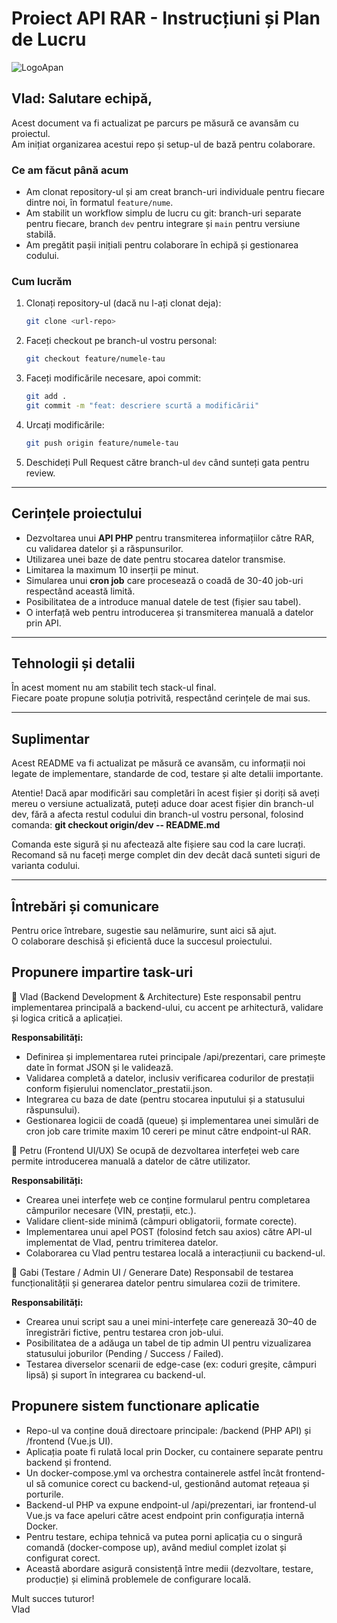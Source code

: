 # Proiect API RAR - Instrucțiuni și Plan de Lucru

![LogoApan](https://csmgalati.ro/wp-content/uploads/2023/06/logo-apan-1920x1080-1.png)

## Vlad: Salutare echipă,

Acest document va fi actualizat pe parcurs pe măsură ce avansăm cu proiectul.  
Am inițiat organizarea acestui repo și setup-ul de bază pentru colaborare.  

### Ce am făcut până acum

- Am clonat repository-ul și am creat branch-uri individuale pentru fiecare dintre noi, în formatul `feature/nume`.
- Am stabilit un workflow simplu de lucru cu git: branch-uri separate pentru fiecare, branch `dev` pentru integrare și `main` pentru versiune stabilă.
- Am pregătit pașii inițiali pentru colaborare în echipă și gestionarea codului.

### Cum lucrăm

1. Clonați repository-ul (dacă nu l-ați clonat deja):

    ```bash
    git clone <url-repo>
    ```

2. Faceți checkout pe branch-ul vostru personal:

    ```bash
    git checkout feature/numele-tau
    ```

3. Faceți modificările necesare, apoi commit:

    ```bash
    git add .
    git commit -m "feat: descriere scurtă a modificării"
    ```

4. Urcați modificările:

    ```bash
    git push origin feature/numele-tau
    ```

5. Deschideți Pull Request către branch-ul `dev` când sunteți gata pentru review.

---

## Cerințele proiectului

- Dezvoltarea unui **API PHP** pentru transmiterea informațiilor către RAR, cu validarea datelor și a răspunsurilor.
- Utilizarea unei baze de date pentru stocarea datelor transmise.
- Limitarea la maximum 10 inserții pe minut.
- Simularea unui **cron job** care procesează o coadă de 30-40 job-uri respectând această limită.
- Posibilitatea de a introduce manual datele de test (fișier sau tabel).
- O interfață web pentru introducerea și transmiterea manuală a datelor prin API.

---

## Tehnologii și detalii

În acest moment nu am stabilit tech stack-ul final.  
Fiecare poate propune soluția potrivită, respectând cerințele de mai sus.  

---

## Suplimentar

Acest README va fi actualizat pe măsură ce avansăm, cu informații noi legate de implementare, standarde de cod, testare și alte detalii importante.

Atentie! Dacă apar modificări sau completări în acest fișier și doriți să aveți mereu o versiune actualizată, puteți aduce doar acest fișier din branch-ul dev, fără a afecta restul codului din branch-ul vostru personal, folosind comanda: **git checkout origin/dev -- README.md** 

Comanda este sigură și nu afectează alte fișiere sau cod la care lucrați. Recomand să nu faceți merge complet din dev decât dacă sunteti siguri de varianta codului.

---

## Întrebări și comunicare

Pentru orice întrebare, sugestie sau nelămurire, sunt aici să ajut.  
O colaborare deschisă și eficientă duce la succesul proiectului.

## Propunere impartire task-uri

🔹 Vlad (Backend Development & Architecture)
Este responsabil pentru implementarea principală a backend-ului, cu accent pe arhitectură, validare și logica critică a aplicației.

**Responsabilități:**

- Definirea și implementarea rutei principale /api/prezentari, care primește date în format JSON și le validează.
- Validarea completă a datelor, inclusiv verificarea codurilor de prestații conform fișierului nomenclator_prestatii.json.
- Integrarea cu baza de date (pentru stocarea inputului și a statusului răspunsului).
- Gestionarea logicii de coadă (queue) și implementarea unei simulări de cron job care trimite maxim 10 cereri pe minut către endpoint-ul RAR.

🔹 Petru (Frontend UI/UX)
Se ocupă de dezvoltarea interfeței web care permite introducerea manuală a datelor de către utilizator.

**Responsabilități:**

- Crearea unei interfețe web ce conține formularul pentru completarea câmpurilor necesare (VIN, prestații, etc.).
- Validare client-side minimă (câmpuri obligatorii, formate corecte).
- Implementarea unui apel POST (folosind fetch sau axios) către API-ul implementat de Vlad, pentru trimiterea datelor.
- Colaborarea cu Vlad pentru testarea locală a interacțiunii cu backend-ul.

🔹 Gabi (Testare / Admin UI / Generare Date)
Responsabil de testarea funcționalității și generarea datelor pentru simularea cozii de trimitere.

**Responsabilități:**

- Crearea unui script sau a unei mini-interfețe care generează 30–40 de înregistrări fictive, pentru testarea cron job-ului.
- Posibilitatea de a adăuga un tabel de tip admin UI pentru vizualizarea statusului joburilor (Pending / Success / Failed).
- Testarea diverselor scenarii de edge-case (ex: coduri greșite, câmpuri lipsă) și suport în integrarea cu backend-ul.


## Propunere sistem functionare aplicatie

- Repo-ul va conține două directoare principale: /backend (PHP API) și /frontend (Vue.js UI).
- Aplicația poate fi rulată local prin Docker, cu containere separate pentru backend și frontend.
- Un docker-compose.yml va orchestra containerele astfel încât frontend-ul să comunice corect cu backend-ul, gestionând automat rețeaua și porturile.
- Backend-ul PHP va expune endpoint-ul /api/prezentari, iar frontend-ul Vue.js va face apeluri către acest endpoint prin configurația internă Docker.
- Pentru testare, echipa tehnică va putea porni aplicația cu o singură comandă (docker-compose up), având mediul complet izolat și configurat corect.
- Această abordare asigură consistență între medii (dezvoltare, testare, producție) și elimină problemele de configurare locală.

Mult succes tuturor!  
Vlad
